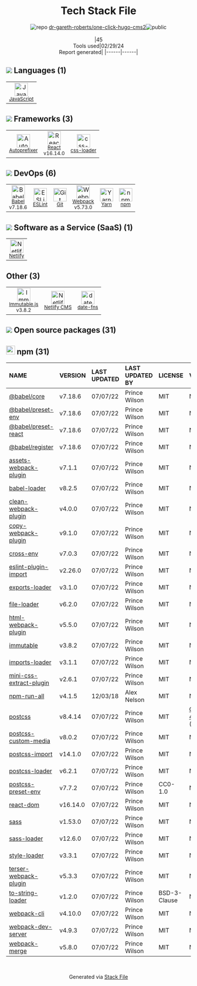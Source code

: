 <!--
&lt;--- Readme.md Snippet without images Start ---&gt;
## Tech Stack
dr-gareth-roberts/one-click-hugo-cms2 is built on the following main stack:

- [JavaScript](https://developer.mozilla.org/en-US/docs/Web/JavaScript) – Languages
- [Autoprefixer](https://github.com/postcss/autoprefixer) – CSS Pre-processors / Extensions
- [React](https://reactjs.org/) – Javascript UI Libraries
- [css-loader](https://github.com/webpack-contrib/css-loader) – CSS Pre-processors / Extensions
- [Babel](http://babeljs.io/) – JavaScript Compilers
- [ESLint](http://eslint.org/) – Code Review
- [Webpack](http://webpack.js.org) – JS Build Tools / JS Task Runners
- [Yarn](https://yarnpkg.com/) – Front End Package Manager
- [Netlify](https://www.netlify.com/) – Static Web Hosting
- [Immutable.js](http://facebook.github.io/immutable-js/) – Javascript Utilities & Libraries
- [Netlify CMS](https://www.netlifycms.org/) – Self-Hosted Blogging / CMS
- [date-fns](https://date-fns.org/) – Javascript Utilities & Libraries

Full tech stack [here](/techstack.md)

&lt;--- Readme.md Snippet without images End ---&gt;

&lt;--- Readme.md Snippet with images Start ---&gt;
## Tech Stack
dr-gareth-roberts/one-click-hugo-cms2 is built on the following main stack:

- <img width='25' height='25' src='https://img.stackshare.io/service/1209/javascript.jpeg' alt='JavaScript'/> [JavaScript](https://developer.mozilla.org/en-US/docs/Web/JavaScript) – Languages
- <img width='25' height='25' src='https://img.stackshare.io/service/2202/72d087642cfce6fef6f2dabec5bf49e8_400x400.png' alt='Autoprefixer'/> [Autoprefixer](https://github.com/postcss/autoprefixer) – CSS Pre-processors / Extensions
- <img width='25' height='25' src='https://img.stackshare.io/service/1020/OYIaJ1KK.png' alt='React'/> [React](https://reactjs.org/) – Javascript UI Libraries
- <img width='25' height='25' src='https://img.stackshare.io/service/8074/default_d2b16fd6997fb2e164de645a34f9b8d5a880d999.png' alt='css-loader'/> [css-loader](https://github.com/webpack-contrib/css-loader) – CSS Pre-processors / Extensions
- <img width='25' height='25' src='https://img.stackshare.io/service/2739/-1wfGjNw.png' alt='Babel'/> [Babel](http://babeljs.io/) – JavaScript Compilers
- <img width='25' height='25' src='https://img.stackshare.io/service/3337/Q4L7Jncy.jpg' alt='ESLint'/> [ESLint](http://eslint.org/) – Code Review
- <img width='25' height='25' src='https://img.stackshare.io/service/1682/IMG_4636.PNG' alt='Webpack'/> [Webpack](http://webpack.js.org) – JS Build Tools / JS Task Runners
- <img width='25' height='25' src='https://img.stackshare.io/service/5848/44mC-kJ3.jpg' alt='Yarn'/> [Yarn](https://yarnpkg.com/) – Front End Package Manager
- <img width='25' height='25' src='https://img.stackshare.io/service/2748/default_5dfbb146cf22182bca88c7d07f2515a5888fc12a.jpg' alt='Netlify'/> [Netlify](https://www.netlify.com/) – Static Web Hosting
- <img width='25' height='25' src='https://img.stackshare.io/no-img-open-source.png' alt='Immutable.js'/> [Immutable.js](http://facebook.github.io/immutable-js/) – Javascript Utilities & Libraries
- <img width='25' height='25' src='https://img.stackshare.io/service/7613/YIgPht1s_400x400.jpg' alt='Netlify CMS'/> [Netlify CMS](https://www.netlifycms.org/) – Self-Hosted Blogging / CMS
- <img width='25' height='25' src='https://img.stackshare.io/service/10865/default_5551fb8853689f607a2bc0d5a09355d5a3d52bf0.png' alt='date-fns'/> [date-fns](https://date-fns.org/) – Javascript Utilities & Libraries

Full tech stack [here](/techstack.md)

&lt;--- Readme.md Snippet with images End ---&gt;
-->
<div align="center">

# Tech Stack File
![](https://img.stackshare.io/repo.svg "repo") [dr-gareth-roberts/one-click-hugo-cms2](https://github.com/dr-gareth-roberts/one-click-hugo-cms2)![](https://img.stackshare.io/public_badge.svg "public")
<br/><br/>
|45<br/>Tools used|02/29/24 <br/>Report generated|
|------|------|
</div>

## <img src='https://img.stackshare.io/languages.svg'/> Languages (1)
<table><tr>
  <td align='center'>
  <img width='36' height='36' src='https://img.stackshare.io/service/1209/javascript.jpeg' alt='JavaScript'>
  <br>
  <sub><a href="https://developer.mozilla.org/en-US/docs/Web/JavaScript">JavaScript</a></sub>
  <br>
  <sub></sub>
</td>

</tr>
</table>

## <img src='https://img.stackshare.io/frameworks.svg'/> Frameworks (3)
<table><tr>
  <td align='center'>
  <img width='36' height='36' src='https://img.stackshare.io/service/2202/72d087642cfce6fef6f2dabec5bf49e8_400x400.png' alt='Autoprefixer'>
  <br>
  <sub><a href="https://github.com/postcss/autoprefixer">Autoprefixer</a></sub>
  <br>
  <sub></sub>
</td>

<td align='center'>
  <img width='36' height='36' src='https://img.stackshare.io/service/1020/OYIaJ1KK.png' alt='React'>
  <br>
  <sub><a href="https://reactjs.org/">React</a></sub>
  <br>
  <sub>v16.14.0</sub>
</td>

<td align='center'>
  <img width='36' height='36' src='https://img.stackshare.io/service/8074/default_d2b16fd6997fb2e164de645a34f9b8d5a880d999.png' alt='css-loader'>
  <br>
  <sub><a href="https://github.com/webpack-contrib/css-loader">css-loader</a></sub>
  <br>
  <sub></sub>
</td>

</tr>
</table>

## <img src='https://img.stackshare.io/devops.svg'/> DevOps (6)
<table><tr>
  <td align='center'>
  <img width='36' height='36' src='https://img.stackshare.io/service/2739/-1wfGjNw.png' alt='Babel'>
  <br>
  <sub><a href="http://babeljs.io/">Babel</a></sub>
  <br>
  <sub>v7.18.6</sub>
</td>

<td align='center'>
  <img width='36' height='36' src='https://img.stackshare.io/service/3337/Q4L7Jncy.jpg' alt='ESLint'>
  <br>
  <sub><a href="http://eslint.org/">ESLint</a></sub>
  <br>
  <sub></sub>
</td>

<td align='center'>
  <img width='36' height='36' src='https://img.stackshare.io/service/1046/git.png' alt='Git'>
  <br>
  <sub><a href="http://git-scm.com/">Git</a></sub>
  <br>
  <sub></sub>
</td>

<td align='center'>
  <img width='36' height='36' src='https://img.stackshare.io/service/1682/IMG_4636.PNG' alt='Webpack'>
  <br>
  <sub><a href="http://webpack.js.org">Webpack</a></sub>
  <br>
  <sub>v5.73.0</sub>
</td>

<td align='center'>
  <img width='36' height='36' src='https://img.stackshare.io/service/5848/44mC-kJ3.jpg' alt='Yarn'>
  <br>
  <sub><a href="https://yarnpkg.com/">Yarn</a></sub>
  <br>
  <sub></sub>
</td>

<td align='center'>
  <img width='36' height='36' src='https://img.stackshare.io/service/1120/lejvzrnlpb308aftn31u.png' alt='npm'>
  <br>
  <sub><a href="https://www.npmjs.com/">npm</a></sub>
  <br>
  <sub></sub>
</td>

</tr>
</table>

## <img src='https://img.stackshare.io/saas.svg'/> Software as a Service (SaaS) (1)
<table><tr>
  <td align='center'>
  <img width='36' height='36' src='https://img.stackshare.io/service/2748/default_5dfbb146cf22182bca88c7d07f2515a5888fc12a.jpg' alt='Netlify'>
  <br>
  <sub><a href="https://www.netlify.com/">Netlify</a></sub>
  <br>
  <sub></sub>
</td>

</tr>
</table>

## Other (3)
<table><tr>
  <td align='center'>
  <img width='36' height='36' src='https://img.stackshare.io/no-img-open-source.png' alt='Immutable.js'>
  <br>
  <sub><a href="http://facebook.github.io/immutable-js/">Immutable.js</a></sub>
  <br>
  <sub>v3.8.2</sub>
</td>

<td align='center'>
  <img width='36' height='36' src='https://img.stackshare.io/service/7613/YIgPht1s_400x400.jpg' alt='Netlify CMS'>
  <br>
  <sub><a href="https://www.netlifycms.org/">Netlify CMS</a></sub>
  <br>
  <sub></sub>
</td>

<td align='center'>
  <img width='36' height='36' src='https://img.stackshare.io/service/10865/default_5551fb8853689f607a2bc0d5a09355d5a3d52bf0.png' alt='date-fns'>
  <br>
  <sub><a href="https://date-fns.org/">date-fns</a></sub>
  <br>
  <sub></sub>
</td>

</tr>
</table>


## <img src='https://img.stackshare.io/group.svg' /> Open source packages (31)</h2>

## <img width='24' height='24' src='https://img.stackshare.io/service/1120/lejvzrnlpb308aftn31u.png'/> npm (31)

|NAME|VERSION|LAST UPDATED|LAST UPDATED BY|LICENSE|VULNERABILITIES|
|:------|:------|:------|:------|:------|:------|
|[@babel/core](https://www.npmjs.com/@babel/core)|v7.18.6|07/07/22|Prince Wilson |MIT|N/A|
|[@babel/preset-env](https://www.npmjs.com/@babel/preset-env)|v7.18.6|07/07/22|Prince Wilson |MIT|N/A|
|[@babel/preset-react](https://www.npmjs.com/@babel/preset-react)|v7.18.6|07/07/22|Prince Wilson |MIT|N/A|
|[@babel/register](https://www.npmjs.com/@babel/register)|v7.18.6|07/07/22|Prince Wilson |MIT|N/A|
|[assets-webpack-plugin](https://www.npmjs.com/assets-webpack-plugin)|v7.1.1|07/07/22|Prince Wilson |MIT|N/A|
|[babel-loader](https://www.npmjs.com/babel-loader)|v8.2.5|07/07/22|Prince Wilson |MIT|N/A|
|[clean-webpack-plugin](https://www.npmjs.com/clean-webpack-plugin)|v4.0.0|07/07/22|Prince Wilson |MIT|N/A|
|[copy-webpack-plugin](https://www.npmjs.com/copy-webpack-plugin)|v9.1.0|07/07/22|Prince Wilson |MIT|N/A|
|[cross-env](https://www.npmjs.com/cross-env)|v7.0.3|07/07/22|Prince Wilson |MIT|N/A|
|[eslint-plugin-import](https://www.npmjs.com/eslint-plugin-import)|v2.26.0|07/07/22|Prince Wilson |MIT|N/A|
|[exports-loader](https://www.npmjs.com/exports-loader)|v3.1.0|07/07/22|Prince Wilson |MIT|N/A|
|[file-loader](https://www.npmjs.com/file-loader)|v6.2.0|07/07/22|Prince Wilson |MIT|N/A|
|[html-webpack-plugin](https://www.npmjs.com/html-webpack-plugin)|v5.5.0|07/07/22|Prince Wilson |MIT|N/A|
|[immutable](https://www.npmjs.com/immutable)|v3.8.2|07/07/22|Prince Wilson |MIT|N/A|
|[imports-loader](https://www.npmjs.com/imports-loader)|v3.1.1|07/07/22|Prince Wilson |MIT|N/A|
|[mini-css-extract-plugin](https://www.npmjs.com/mini-css-extract-plugin)|v2.6.1|07/07/22|Prince Wilson |MIT|N/A|
|[npm-run-all](https://www.npmjs.com/npm-run-all)|v4.1.5|12/03/18|Alex Nelson |MIT|N/A|
|[postcss](https://www.npmjs.com/postcss)|v8.4.14|07/07/22|Prince Wilson |MIT|[CVE-2023-44270](https://github.com/advisories/GHSA-7fh5-64p2-3v2j) (Moderate)|
|[postcss-custom-media](https://www.npmjs.com/postcss-custom-media)|v8.0.2|07/07/22|Prince Wilson |MIT|N/A|
|[postcss-import](https://www.npmjs.com/postcss-import)|v14.1.0|07/07/22|Prince Wilson |MIT|N/A|
|[postcss-loader](https://www.npmjs.com/postcss-loader)|v6.2.1|07/07/22|Prince Wilson |MIT|N/A|
|[postcss-preset-env](https://www.npmjs.com/postcss-preset-env)|v7.7.2|07/07/22|Prince Wilson |CC0-1.0|N/A|
|[react-dom](https://www.npmjs.com/react-dom)|v16.14.0|07/07/22|Prince Wilson |MIT|N/A|
|[sass](https://www.npmjs.com/sass)|v1.53.0|07/07/22|Prince Wilson |MIT|N/A|
|[sass-loader](https://www.npmjs.com/sass-loader)|v12.6.0|07/07/22|Prince Wilson |MIT|N/A|
|[style-loader](https://www.npmjs.com/style-loader)|v3.3.1|07/07/22|Prince Wilson |MIT|N/A|
|[terser-webpack-plugin](https://www.npmjs.com/terser-webpack-plugin)|v5.3.3|07/07/22|Prince Wilson |MIT|N/A|
|[to-string-loader](https://www.npmjs.com/to-string-loader)|v1.2.0|07/07/22|Prince Wilson |BSD-3-Clause|N/A|
|[webpack-cli](https://www.npmjs.com/webpack-cli)|v4.10.0|07/07/22|Prince Wilson |MIT|N/A|
|[webpack-dev-server](https://www.npmjs.com/webpack-dev-server)|v4.9.3|07/07/22|Prince Wilson |MIT|N/A|
|[webpack-merge](https://www.npmjs.com/webpack-merge)|v5.8.0|07/07/22|Prince Wilson |MIT|N/A|

<br/>
<div align='center'>

Generated via [Stack File](https://github.com/marketplace/stack-file)
